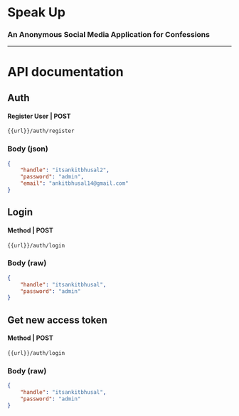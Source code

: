# **Speak Up**
### An Anonymous Social Media Application for Confessions
---
# **API documentation**

## **Auth**
#### Register User | **POST**

`{{url}}/auth/register`
### Body (**json**)

```json
{
    "handle": "itsankitbhusal2",
    "password": "admin",
    "email": "ankitbhusal14@gmail.com"
}
```

## **Login**
#### Method | **POST**
`{{url}}/auth/login`
### Body (**raw**)

```json
{
    "handle": "itsankitbhusal",
    "password": "admin"
}
```
## **Get new access token**
#### Method | **POST**
`{{url}}/auth/login`
### Body (**raw**)

```json
{
    "handle": "itsankitbhusal",
    "password": "admin"
}
```




